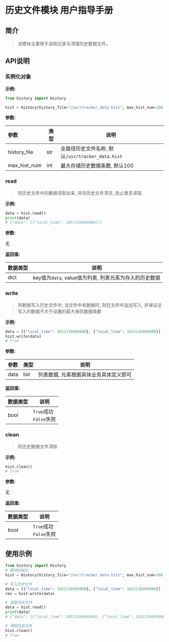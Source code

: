 # 历史文件模块 用户指导手册

## 简介

> 该模块主要用于读取记录与清理历史数据文件。

## API说明

### 实例化对象

**示例:**

```python
from history import History

hist = History(history_file="/usr/tracker_data.hist", max_hist_num=100)
```

**参数:**

|参数|类型|说明|
|:---|---|---|
|history_file|str|全路径历史文件名称, 默认`/usr/tracker_data.hist`|
|max_hist_num|int|最大存储历史数据条数, 默认100|

### read

> 将历史文件中的数据读取出来, 并将历史文件清空, 防止重复读取

**示例:**

```python
data = hist.read()
print(data)
# {"data": [{"local_time": 1651136994000}]}
```

**参数:**

无

**返回值:**

|数据类型|说明|
|:---|---|
|dict|key值为`data`, value值为列表, 列表元素为存入的历史数据|

### write

> 将数据写入历史文件中, 当文件中有数据时, 则在文件中追加写入, 并保证总写入的数据不大于设置的最大保存数据条数

**示例:**

```python
data = [{"local_time": 1651136994000}, {"local_time": 1651136995000}]
hist.write(data)
# True
```

**参数:**

|参数|类型|说明|
|:---|---|---|
|data|list|列表数据, 元素根据具体业务具体定义即可|

**返回值:**

|数据类型|说明|
|:---|---|
|bool|`True`成功<br>`False`失败|

### clean

> 将历史数据文件清除

**示例:**

```python
hist.clean()
# True
```

**参数:**

无

**返回值:**

|数据类型|说明|
|:---|---|
|bool|`True`成功<br>`False`失败|

## 使用示例

```python
from history import History
# 模块初始化
hist = History(history_file="/usr/tracker_data.hist", max_hist_num=100)

# 写入历史文件
data = [{"local_time": 1651136994000}, {"local_time": 1651136995000}]
res = hist.write(data)

# 读取历史文件
data = hist.read()
print(data)
# {"data": [{"local_time": 1651136994000}, {"local_time": 1651136995000}]}

# 清除历史文件
hist.clean()
# True
```
